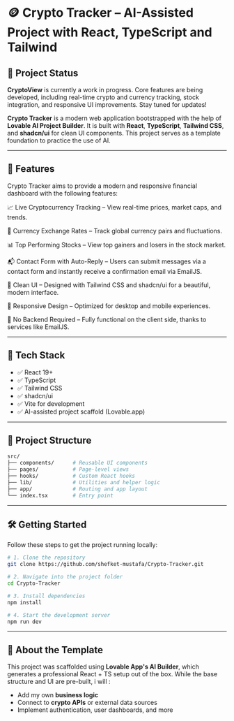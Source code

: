 # 🪙 Crypto Tracker – AI-Assisted Project with React, TypeScript and Tailwind 

## 🚧 Project Status

**CryptoView** is currently a work in progress. Core features are being developed, including real-time crypto and currency tracking, stock integration, and responsive UI improvements. Stay tuned for updates!


**Crypto Tracker** is a modern web application bootstrapped with the help of **Lovable AI Project Builder**. 
It is built with **React**, **TypeScript**, **Tailwind CSS**, and **shadcn/ui** for clean UI components. 
This project serves as a template foundation to practice the use of AI.

---

## 🔧 Features
Crypto Tracker aims to provide a modern and responsive financial dashboard with the following features:

📈 Live Cryptocurrency Tracking – View real-time prices, market caps, and trends.

💱 Currency Exchange Rates – Track global currency pairs and fluctuations.

📊 Top Performing Stocks – View top gainers and losers in the stock market.

📬 Contact Form with Auto-Reply – Users can submit messages via a contact form and instantly receive a confirmation email via EmailJS.

🎨 Clean UI – Designed with Tailwind CSS and shadcn/ui for a beautiful, modern interface.

📱 Responsive Design – Optimized for desktop and mobile experiences.

🚀 No Backend Required – Fully functional on the client side, thanks to services like EmailJS.

---

## 🚀 Tech Stack

- ✅ React 19+
- ✅ TypeScript
- ✅ Tailwind CSS
- ✅ shadcn/ui
- ✅ Vite for development
- ✅ AI-assisted project scaffold (Lovable.app)

---

## 📂 Project Structure

```bash
src/
├── components/      # Reusable UI components
├── pages/           # Page-level views
├── hooks/           # Custom React hooks
├── lib/             # Utilities and helper logic
├── app/             # Routing and app layout
└── index.tsx        # Entry point
```

---

## 🛠️ Getting Started

Follow these steps to get the project running locally:

```bash
# 1. Clone the repository
git clone https://github.com/shefket-mustafa/Crypto-Tracker.git

# 2. Navigate into the project folder
cd Crypto-Tracker

# 3. Install dependencies
npm install

# 4. Start the development server
npm run dev
```

---


## 🧠 About the Template

This project was scaffolded using **Lovable App's AI Builder**, which generates a professional React + TS setup out of the box. While the base structure and UI are pre-built, i will
:
- Add my own **business logic**
- Connect to **crypto APIs** or external data sources
- Implement authentication, user dashboards, and more

